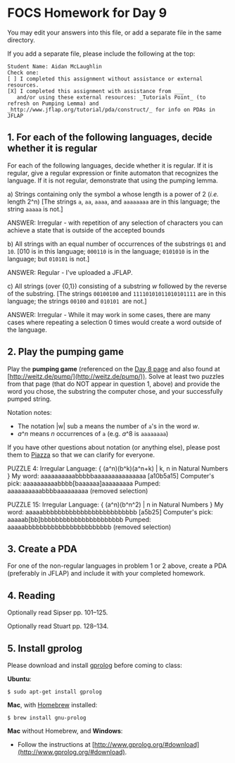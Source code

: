 # FOCS Homework for Day 9

You may edit your answers into this file, or add a separate file in the same directory.

If you add a separate file, please include the following at the top:

```
Student Name: Aidan McLaughlin
Check one:
[ ] I completed this assignment without assistance or external resources.
[X] I completed this assignment with assistance from ___
   and/or using these external resources: _Tutorials Point_ (to refresh on Pumping Lemma) and _http://www.jflap.org/tutorial/pda/construct/_ for info on PDAs in JFLAP
```

## 1. For each of the following languages, decide whether it is regular

For each of the following languages, decide whether it is regular.  If it is regular, give a regular expression or finite automaton that recognizes the language.  If it is not regular, demonstrate that using the pumping lemma.

a) Strings containing only the symbol a whose length is a power of 2 (*i.e.* length 2^n)
[The strings `a`, `aa`, `aaaa`, and `aaaaaaaa` are in this language; the string `aaaaa` is not.]

ANSWER: Irregular - with repetition of any selection of characters you can achieve a state that is outside of the accepted bounds


b) All strings with an equal number of occurrences of the substrings `01` and `10`.
[010 is in this language; `000110` is in the language; `0101010` is in the language; but `010101` is not.]

ANSWER: Regular - I've uploaded a JFLAP.


c) All strings (over {0,1}) consisting of a substring _w_ followed by the reverse of the substring.
[The strings `00100100` and `11110101011010101111` are in this language; the strings `00100` and `010101 `are not.]

ANSWER: Irregular - While it may work in some cases, there are many cases where repeating a selection 0 times would create a word outside of the language.


## 2. Play the pumping game

Play the **pumping game** (referenced on the [Day 8 page](https://sites.google.com/site/focs16fall/in-class-exercises/day-8) and also found at [http://weitz.de/pump/](http://weitz.de/pump/)).  Solve at least two puzzles from that page (that do NOT appear in question 1, above) and provide the word you chose, the substring the computer chose, and your successfully pumped string.

Notation notes:

- The notation |w| sub a means the number of `a`'s in the word _w_.
- _a_^_n_ means _n_ occurrences of `a` (e.g. _a_^8 is `aaaaaaaa`)

If you have other questions about notation (or anything else), please post them to [Piazza](https://piazza.com) so that we can clarify for everyone.

PUZZLE 4: Irregular
Language: { (a^n)(b^k)(a^n+k) | k, n in Natural Numbers }
My word: aaaaaaaaaabbbbbaaaaaaaaaaaaaaa [a10b5a15]
Computer's pick: aaaaaaaaaabbbb[baaaaaa]aaaaaaaaa
Pumped: aaaaaaaaaabbbbaaaaaaaaa (removed selection)

PUZZLE 15: Irregular
Language: { (a^n)(b^n^2) | n in Natural Numbers }
My word: aaaaabbbbbbbbbbbbbbbbbbbbbbbbb [a5b25]
Computer's pick: aaaaab[bb]bbbbbbbbbbbbbbbbbbbbbb
Pumped: aaaaabbbbbbbbbbbbbbbbbbbbbbb (removed selection)


## 3. Create a PDA

For one of the non-regular languages in problem 1 or 2 above, create a PDA (preferably in JFLAP) and include it with your completed homework.



## 4. Reading

Optionally read Sipser pp. 101–125.

Optionally read Stuart pp. 128–134.

## 5. Install gprolog

Please download and install [gprolog](http://www.gprolog.org) before coming to class:

**Ubuntu**:

	$ sudo apt-get install gprolog

**Mac**, with [Homebrew](http://brew.sh) installed:

	$ brew install gnu-prolog

**Mac** without Homebrew, and **Windows**:

- Follow the instructions at [http://www.gprolog.org/#download](http://www.gprolog.org/#download).
